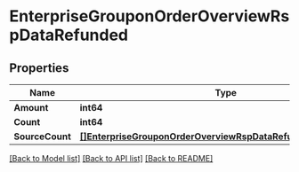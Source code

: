 # EnterpriseGrouponOrderOverviewRspDataRefunded

## Properties

Name | Type | Description | Notes
------------ | ------------- | ------------- | -------------
**Amount** | **int64** |  | [optional] 
**Count** | **int64** |  | [optional] 
**SourceCount** | [**[]EnterpriseGrouponOrderOverviewRspDataRefundedSourceCount**](EnterpriseGrouponOrderOverviewRsp_data_refunded_source_count.md) |  | [optional] 

[[Back to Model list]](../README.md#documentation-for-models) [[Back to API list]](../README.md#documentation-for-api-endpoints) [[Back to README]](../README.md)



